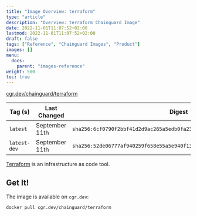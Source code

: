 ```yaml
---
title: "Image Overview: terraform"
type: "article"
description: "Overview: terraform Chainguard Image"
date: 2022-11-01T11:07:52+02:00
lastmod: 2022-11-01T11:07:52+02:00
draft: false
tags: ["Reference", "Chainguard Images", "Product"]
images: []
menu:
  docs:
    parent: "images-reference"
weight: 500
toc: true
---
```


[cgr.dev/chainguard/terraform](https://github.com/chainguard-images/images/tree/main/images/terraform)

| Tag (s)       | Last Changed   | Digest                                                                    |
|---------------|----------------|---------------------------------------------------------------------------|
|  `latest`     | September 11th | `sha256:6cf0790f2bbf41d2d9ac265a5edb0fa23619c214a9b13ce6ca7dd26385638fe0` |
|  `latest-dev` | September 11th | `sha256:52de06777af940259f658e55a5e940f13802ed11aaf784f89dad90ef1cfb4d29` |



[Terraform](https://github.com/hashicorp/terraform) is an infrastructure as code tool.

## Get It!

The image is available on `cgr.dev`:

```
docker pull cgr.dev/chainguard/terraform
```

